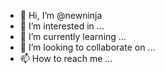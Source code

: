 - 👋 Hi, I’m @newninja
- 👀 I’m interested in ...
- 🌱 I’m currently learning ...
- 💞️ I’m looking to collaborate on ...
- 📫 How to reach me ...

<!---
newninja/newninja is a ✨ special ✨ repository because its `README.md` (this file) appears on your GitHub profile.
You can click the Preview link to take a look at your changes.
--->
